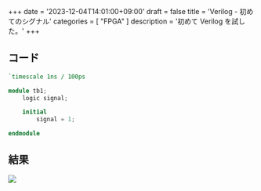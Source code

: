 +++
date = '2023-12-04T14:01:00+09:00'
draft = false
title = 'Verilog - 初めてのシグナル'
categories = [ "FPGA" ]
description = '初めて Verilog を試した。'
+++

## コード

```verilog
`timescale 1ns / 100ps

module tb1;
    logic signal;

    initial
        signal = 1;

endmodule
```

## 結果
![](https://image.icysamon.jp/Verilog-%E5%88%9D%E3%82%81%E3%81%A6%E3%81%AE%E3%82%B7%E3%82%B0%E3%83%8A%E3%83%AB.webp)